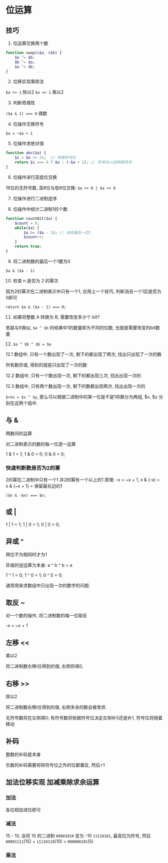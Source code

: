 # 位运算

## 技巧

1. 位运算交换两个数

```php
function swap(&$a, &$b) {
    $a ^= $b;
    $b ^= $a;
    $a ^= $b;
}
```

2. 位移实现乘除法

`$a >> 1` 除以2
`$a << 1` 乘以2

3. 判断奇偶性

`($a & 1) === 0` 偶数

4. 位操作交换符号

`$a = ~$a + 1`

5. 位操作求绝对值

```php
function abs($a) {
    $i = $a >> 31;  // 获取符号位
    return $i === 0 ? $a : (~$a + 1); // 符号位=1则转换符号
}
```

6. 位操作进行高低位交换

16位的无符号数, 高8位与低8位交换: `$a >> 8 | $a << 8`

7. 位操作进行二进制逆序

8. 位操作中统计二进制1的个数

```php
function countBit($a) {
    $count = 0;
    while($a) {
        $a &= ($a - 1); // 消去最后一位1
        $count++;
    }
    return true;
}
```

9. 将二进制数的最后一个1置为0

`$a & ($a - 1)`

10. 检查 n 是否为 2 的幂次

因为2的幂次在二进制表示中只有一个1, 应用上一个技巧, 判断消去一个1后是否为0即可

`return $a & ($a - 1) === 0;`

11. 如果将整数 A 转换为 B, 需要改变多少个 bit?

思路与9类似, `$a ^ $b` 的结果中1的数量即为不同的位数, 也就是需要改变的bit数量

12. `$a ^ $b ^ $b = $a`

12.1 数组中, 只有一个数出现了一次, 剩下的都出现了两次, 找出只出现了一次的数

所有数异或, 得到的就是只出现了一次的数

12.2 数组中, 只有一个数出现一次, 剩下的都出现三次, 找出出现一次的

12.3 数组中, 只有两个数出现一次, 剩下的数都出现两次, 找出出现一次的

`$res = $x ^ $y`, 那么可以根据二进制中的某一位是不是1将数分为两组, $x, $y 分别在这两个组中.


## 与 &

两数间的运算

对二进制表示的数的每一位逐一运算

1 & 1 = 1;
1 & 0 = 0;
0 & 0 = 0;

### 快速判断数是否为2的幂

2的幂在二进制中只有一个1
非2的幂有一个以上的1
原理: -x = ~x + 1, x & (-x) = x & (~x + 1) = 保留最右边的1

```
($n & -$n) === $n;
```

## 或 |

1 | 1 = 1;
1 | 0 = 1;
0 | 0 = 0;

## 异或 ^

两位不为相同时才为1

异或的逆运算为本身: a ^ b ^ b = a

1 ^ 1 = 0;
1 ^ 0 = 1;
0 ^ 0 = 0;

通常用来求数组中只出现一次的数字的问题.

## 取反 ~

对一个数的操作, 将二进制数的每一位取反

-x = ~x + 1

## 左移 <<

乘以2

将二进制数左移i位得到的值, 右侧将填0,  

## 右移 >>

除以2

将二进制数右移i位得到的值, 右侧多余的数会被舍弃.

无符号数将在左侧填0;
有符号数将依据符号位决定左侧补0还是补1, 符号位将随着移动

## 补码

整数的补码是本身

负数的补码需要将除符号位之外的位都置反, 然后+1

## 加法位移实现 加减乘除求余运算

### 加法

各位相加进位即可

### 减法

15 - 10, 会将 10 的二进制 `00001010` 变为 -10 `11110101`, 最高位为符号, 然后 `00001111`(15) + `11110110`(10) = `000000101`(5)

### 乘法